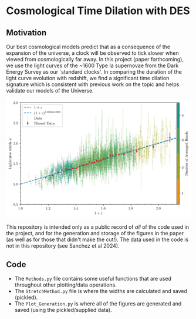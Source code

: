 # Cosmological Time Dilation with DES 
## Motivation
Our best cosmological models predict that as a consequence of the expansion of the universe, a clock will be observed to tick slower when viewed from cosmologically far away. In this project (paper forthcoming), we use the light curves of the ~1600 Type Ia supernovae from the Dark Energy Survey as our `standard clocks'. In comparing the duration of the light curve evolution with redshift, we find a significant time dilation signature which is consistent with previous work on the topic and helps validate our models of the Universe. 

![timedilation](/Images/AllAveWidths-vs-1+z-first1504.png)

This repository is intended only as a public record of _all_ of the code used in the project, and for the generation and storage of the figures in the paper (as well as for those that didn't make the cut!). The data used in the code is not in this repository (see Sanchez et al 2024). 
## Code
 - The `Methods.py` file contains some useful functions that are used throughout other plotting/data operations.
 - The `StretchMethod.py` file is where the widths are calculated and saved (pickled).
 - The `Plot_Generation.py` is where all of the figures are generated and saved (using the pickled/supplied data). 
